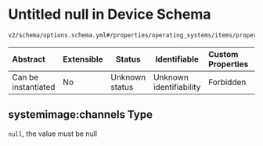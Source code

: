# Untitled null in Device Schema

```txt
v2/schema/options.schema.yml#/properties/operating_systems/items/properties/options/items/properties/remote_values/properties/systemimage:channels
```




| Abstract            | Extensible | Status         | Identifiable            | Custom Properties | Additional Properties | Access Restrictions | Defined In                                                           |
| :------------------ | ---------- | -------------- | ----------------------- | :---------------- | --------------------- | ------------------- | -------------------------------------------------------------------- |
| Can be instantiated | No         | Unknown status | Unknown identifiability | Forbidden         | Allowed               | none                | [device.schema.json\*](../device.schema.json "open original schema") |

## systemimage:channels Type

`null`, the value must be null
